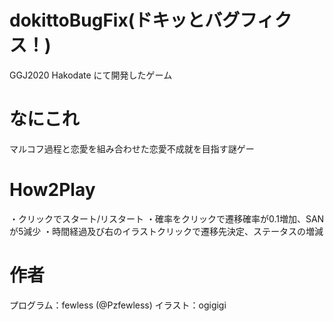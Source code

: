 # dokittoBugFix(ドキッとバグフィクス！)
GGJ2020 Hakodate にて開発したゲーム

# なにこれ
マルコフ過程と恋愛を組み合わせた恋愛不成就を目指す謎ゲー

# How2Play
・クリックでスタート/リスタート
・確率をクリックで遷移確率が0.1増加、SANが5減少
・時間経過及び右のイラストクリックで遷移先決定、ステータスの増減

# 作者
プログラム：fewless (@Pzfewless)
イラスト：ogigigi
